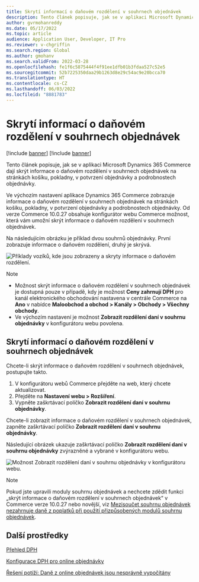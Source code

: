 ```yaml
---
title: Skrytí informací o daňovém rozdělení v souhrnech objednávek
description: Tento článek popisuje, jak se v aplikaci Microsoft Dynamics 365 Commerce dají skrýt informace o daňovém rozdělení v souhrnech objednávek na stránkách košíku, pokladny, v potvrzení objednávky a podrobnostech objednávky.
author: gvrmohanreddy
ms.date: 05/17/2022
ms.topic: article
audience: Application User, Developer, IT Pro
ms.reviewer: v-chgriffin
ms.search.region: Global
ms.author: gmohanv
ms.search.validFrom: 2022-03-28
ms.openlocfilehash: fe1f6c5875444f4f91ee1dfb01b3fdaa527c52e5
ms.sourcegitcommit: 52b7225350daa29b1263d8e29c54ac9e20bcca70
ms.translationtype: HT
ms.contentlocale: cs-CZ
ms.lasthandoff: 06/03/2022
ms.locfileid: "8881783"
---
```

# <a name="hide-tax-breakup-information-in-order-summaries"></a>Skrytí informací o daňovém rozdělení v souhrnech objednávek

[!include [banner](includes/banner.md)]
[!include [banner](includes/preview-banner.md)]

Tento článek popisuje, jak se v aplikaci Microsoft Dynamics 365 Commerce dají skrýt informace o daňovém rozdělení v souhrnech objednávek na stránkách košíku, pokladny, v potvrzení objednávky a podrobnostech objednávky.

Ve výchozím nastavení aplikace Dynamics 365 Commerce zobrazuje informace o daňovém rozdělení v souhrnech objednávek na stránkách košíku, pokladny, v potvrzení objednávky a podrobnostech objednávky. Od verze Commerce 10.0.27 obsahuje konfigurátor webu Commerce možnost, která vám umožní skrýt informace o daňovém rozdělení v souhrnech objednávek.

Na následujícím obrázku je příklad dvou souhrnů objednávky. První zobrazuje informace o daňovém rozdělení, druhý je skrývá.

![Příklady vozíků, kde jsou zobrazeny a skryty informace o daňovém rozdělení.](media/prices-include-sales-tax-e-Commerce.png)

> [!NOTE]
> - Možnost skrýt informace o daňovém rozdělení v souhrnech objednávek je dostupná pouze v případě, kdy je možnost **Ceny zahrnují DPH** pro kanál elektronického obchodování nastavena v centrále Commerce na **Ano** v nabídce **Maloobchod a obchod \> Kanály \> Obchody \> Všechny obchody**. 
> - Ve výchozím nastavení je možnost **Zobrazit rozdělení daní v souhrnu objednávky** v konfigurátoru webu povolena.

## <a name="hide-tax-breakup-information-in-order-summaries"></a>Skrytí informací o daňovém rozdělení v souhrnech objednávek

Chcete-li skrýt informace o daňovém rozdělení v souhrnech objednávek, postupujte takto.

1. V konfigurátoru webů Commerce přejděte na web, který chcete aktualizovat.
1. Přejděte na **Nastavení webu \> Rozšíření**.
1. Vypněte zaškrtávací políčko **Zobrazit rozdělení daní v souhrnu objednávky**.

Chcete-li zobrazit informace o daňovém rozdělení v souhrnech objednávek, zapněte zaškrtávací políčko **Zobrazit rozdělení daní v souhrnu objednávky**.  

Následující obrázek ukazuje zaškrtávací políčko **Zobrazit rozdělení daní v souhrnu objednávky** zvýrazněné a vybrané v konfigurátoru webu.

![Možnost Zobrazit rozdělení daní v souhrnu objednávky v konfigurátoru webu.](media/prices-include-sales-tax-e-Commerce-site-settings.png)

> [!NOTE]
> Pokud jste upravili moduly souhrnu objednávek a nechcete zdědit funkci „skrýt informace o daňovém rozdělení v souhrnech objednávek“ v Commerce verze 10.0.27 nebo novější, viz [Mezisoučet souhrnu objednávek nezahrnuje daně z poplatků při použití přizpůsobených modulů souhrnu objednávek](troubleshoot/summary-taxes-custom-modules-10.0.27.md#resolution).

## <a name="additional-resources"></a>Další prostředky

[Přehled DPH](/finance/general-ledger/indirect-taxes-overview)

[Konfigurace DPH pro online objednávky](sales-tax-config.md)

[Řešení potíží: Daně z online objednávek jsou nesprávně vypočítány](troubleshoot/tax-miscalculated-online-order.md)
